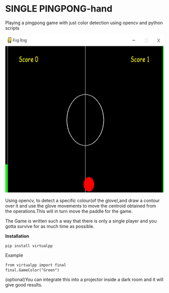 # SINGLE PINGPONG-hand 
Playing a pingpong game with just color detection  using opencv and python scripts
<p align="center">
  <img src="PingPong.png"
       height="500" width="600"alt="PONG"/>
</p>



Using opencv, to detect a specific colour(of the glove),and draw a contour over it and use the glove movements to move the centroid obtained from the operations.This will in turn move the paddle for the game.

The Game is written such a way that there is only a single player and you gotta survive for as much time as possible.

**Installation**

```
pip install virtualpp
```

Example

```
from virtualpp import final
final.GameColor("Green") 
```


(optional)You can integrate this into a projector inside a dark room and it will give good results.





